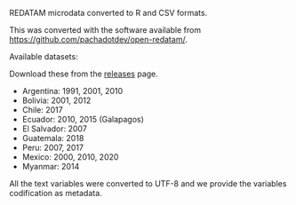 REDATAM microdata converted to R and CSV formats. 

This was converted with the software available from https://github.com/pachadotdev/open-redatam/.

Available datasets:

Download these from the [releases](https://github.com/pachadotdev/redatam-microdata/releases/tag/2.0.2) page.

- Argentina: 1991, 2001, 2010
- Bolivia: 2001, 2012
- Chile: 2017
- Ecuador: 2010, 2015 (Galapagos)
- El Salvador: 2007
- Guatemala: 2018
- Peru: 2007, 2017
- Mexico: 2000, 2010, 2020
- Myanmar: 2014
 
All the text variables were converted to UTF-8 and we provide the variables codification as metadata.
